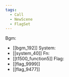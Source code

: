 ```yaml
---
tags:
  - Call
  - NewScene
  - FlagSet
---
```

Bgm:
- [[bgm_192]]
System:
- [[system_40]]
Fn:
- [[t1500_function5]]
Flag:
- [[flag_9999]]
- [[flag_9477]]
